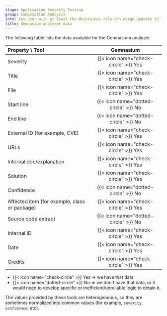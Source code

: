 ```yaml
---
stage: Application Security Testing
group: Composition Analysis
info: Any user with at least the Maintainer role can merge updates to this content. For details, see https://docs.gitlab.com/development/development_processes/#development-guidelines-review.
title: Gemnasium analyzer data
---
```


The following table lists the data available for the Gemnasium analyzer.

| Property \ Tool                               | Gemnasium |
|:----------------------------------------------|:---------:|
| Severity                                      | {{< icon name="check-circle" >}} Yes |
| Title                                         | {{< icon name="check-circle" >}} Yes |
| File                                          | {{< icon name="check-circle" >}} Yes |
| Start line                                    | {{< icon name="dotted-circle" >}} No |
| End line                                      | {{< icon name="dotted-circle" >}} No |
| External ID (for example, CVE)                | {{< icon name="check-circle" >}} Yes |
| URLs                                          | {{< icon name="check-circle" >}} Yes |
| Internal doc/explanation                      | {{< icon name="check-circle" >}} Yes |
| Solution                                      | {{< icon name="check-circle" >}} Yes |
| Confidence                                    | {{< icon name="dotted-circle" >}} No |
| Affected item (for example, class or package) | {{< icon name="check-circle" >}} Yes |
| Source code extract                           | {{< icon name="dotted-circle" >}} No |
| Internal ID                                   | {{< icon name="check-circle" >}} Yes |
| Date                                          | {{< icon name="check-circle" >}} Yes |
| Credits                                       | {{< icon name="check-circle" >}} Yes |

- {{< icon name="check-circle" >}} Yes => we have that data
- {{< icon name="dotted-circle" >}} No => we don't have that data, or it would need to develop specific or inefficient/unreliable logic to obtain it.

The values provided by these tools are heterogeneous, so they are sometimes normalized into common
values (for example, `severity`, `confidence`, etc).
